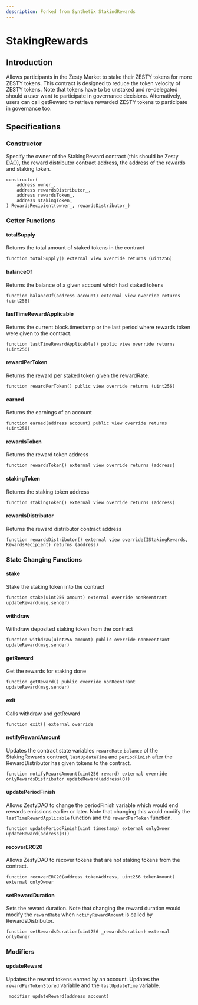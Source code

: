 ```yaml
---
description: Forked from Synthetix StakindRewards
---
```


# StakingRewards

## Introduction

Allows participants in the Zesty Market to stake their ZESTY tokens for more ZESTY tokens. This contract is designed to reduce the token velocity of ZESTY tokens. Note that tokens have to be unstaked and re-delegated should a user want to participate in governance decisions. Alternatively, users can call getReward to retrieve rewarded ZESTY tokens to participate in governance too.

## Specifications

### Constructor

Specify the owner of the StakingReward contract \(this should be Zesty DAO\), the reward distributor contract address, the address of the rewards and staking token.

```text
constructor(
    address owner_,
    address rewardsDistributor_,
    address rewardsToken_,
    address stakingToken_
) RewardsRecipient(owner_, rewardsDistributor_)
```

### Getter Functions

#### totalSupply

Returns the total amount of staked tokens in the contract

```text
function totalSupply() external view override returns (uint256)
```

#### balanceOf

Returns the balance of a given account which had staked tokens

```text
function balanceOf(address account) external view override returns (uint256)
```

#### lastTimeRewardApplicable

Returns the current block.timestamp or the last period where rewards token were given to the contract.

```text
function lastTimeRewardApplicable() public view override returns (uint256)
```

#### rewardPerToken

Returns the reward per staked token given the rewardRate.

```text
function rewardPerToken() public view override returns (uint256)
```

#### earned

Returns the earnings of an account

```text
function earned(address account) public view override returns (uint256)
```

#### rewardsToken

Returns the reward token address

```text
function rewardsToken() external view override returns (address)
```

#### stakingToken

Returns the staking token address

```text
function stakingToken() external view override returns (address)
```

#### rewardsDistributor

Returns the reward distributor contract address

```text
function rewardsDistributor() external view override(IStakingRewards, RewardsRecipient) returns (address)
```

### State Changing Functions

#### stake

Stake the staking token into the contract

```text
function stake(uint256 amount) external override nonReentrant updateReward(msg.sender)
```

#### withdraw

Withdraw deposited staking token from the contract

```text
function withdraw(uint256 amount) public override nonReentrant updateReward(msg.sender)
```

#### getReward

Get the rewards for staking done

```text
function getReward() public override nonReentrant updateReward(msg.sender)
```

#### exit

Calls withdraw and getReward

```text
function exit() external override
```

#### notifyRewardAmount

Updates the contract state variables `rewardRate`,`balance` of the StakingRewards contract, `lastUpdateTime` and `periodFinish` after the RewardDistributor has given tokens to the contract.

```text
function notifyRewardAmount(uint256 reward) external override onlyRewardsDistributor updateReward(address(0))
```

#### updatePeriodFinish

Allows ZestyDAO to change the periodFinish variable which would end rewards emissions earlier or later. Note that changing this would modify the `lastTimeRewardApplicable` function and the `rewardPerToken` function.

```text
function updatePeriodFinish(uint timestamp) external onlyOwner updateReward(address(0))
```

#### recoverERC20

Allows ZestyDAO to recover tokens that are not staking tokens from the contract.

```text
function recoverERC20(address tokenAddress, uint256 tokenAmount) external onlyOwner
```

#### setRewardDuration

Sets the reward duration. Note that changing the reward duration would modify the `rewardRate` when `notifyRewardAmount` is called by RewardsDistributor.

```text
function setRewardsDuration(uint256 _rewardsDuration) external onlyOwner
```

### Modifiers

#### updateReward

Updates the reward tokens earned by an account. Updates the `rewardPerTokenStored` variable and the `lastUpdateTime` variable.

```text
 modifier updateReward(address account)
```

